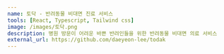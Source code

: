 ```yaml
---
name: 토닥 - 반려동물 비대면 진료 서비스
tools: [React, Typescript, Tailwind css]
image: /images/토닥.png
description: 병원 방문이 어려운 바쁜 반려인들을 위한 반려동물 비대면 의료 서비스
external_url: https://github.com/daeyeon-lee/todak
---
```


